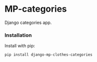# MP-categories

Django categories app.

### Installation

Install with pip:

```
pip install django-mp-clothes-categories
```
